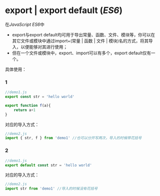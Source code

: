 # export | export default (*ES6*)

在*JavaScript ES6*中
- export与export default均可用于导出常量、函数、文件、模块等，你可以在其它文件或模块中通过import+(常量 | 函数 | 文件 | 模块)名的方式，将其导入，以便能够对其进行使用；
- 但在一个文件或模块中，export、import可以有多个，export default仅有一个。

具体使用： 

### 1
``` javascript
//demo1.js
export const str = 'hello world'

export function f(a){
    return a+1
}
```

对应的导入方式：

``` javascript
//demo2.js
import { str, f } from 'demo1' //也可以分开写两次，导入的时候带花括号
```


### 2
``` javascript
//demo1.js
export default const str = 'hello world'
```

对应的导入方式：

``` javascript
//demo2.js
import str from 'demo1' //导入的时候没有花括号
```